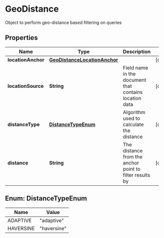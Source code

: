 

# GeoDistance

Object to perform geo-distance based filtering on queries

## Properties

| Name | Type | Description | Notes |
|------------ | ------------- | ------------- | -------------|
|**locationAnchor** | [**GeoDistanceLocationAnchor**](GeoDistanceLocationAnchor.md) |  |  [optional] |
|**locationSource** | **String** | Field name in the document that contains location data |  [optional] |
|**distanceType** | [**DistanceTypeEnum**](#DistanceTypeEnum) | Algorithm used to calculate the distance |  [optional] |
|**distance** | **String** | The distance from the anchor point to filter results by |  [optional] |



## Enum: DistanceTypeEnum

| Name | Value |
|---- | -----|
| ADAPTIVE | &quot;adaptive&quot; |
| HAVERSINE | &quot;haversine&quot; |



